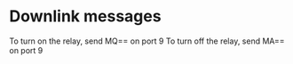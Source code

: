 # Downlink messages

To turn on the relay, send MQ== on port 9
To turn off the relay, send MA== on port 9